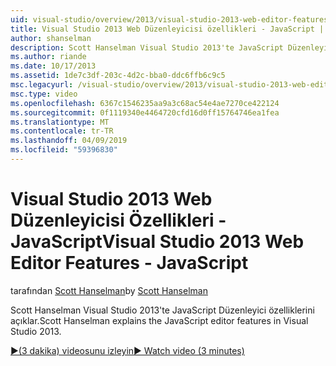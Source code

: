 ```yaml
---
uid: visual-studio/overview/2013/visual-studio-2013-web-editor-features-javascript
title: Visual Studio 2013 Web Düzenleyicisi özellikleri - JavaScript | Microsoft Docs
author: shanselman
description: Scott Hanselman Visual Studio 2013'te JavaScript Düzenleyici özelliklerini açıklar.
ms.author: riande
ms.date: 10/17/2013
ms.assetid: 1de7c3df-203c-4d2c-bba0-ddc6ffb6c9c5
msc.legacyurl: /visual-studio/overview/2013/visual-studio-2013-web-editor-features-javascript
msc.type: video
ms.openlocfilehash: 6367c1546235aa9a3c68ac54e4ae7270ce422124
ms.sourcegitcommit: 0f1119340e4464720cfd16d0ff15764746ea1fea
ms.translationtype: MT
ms.contentlocale: tr-TR
ms.lasthandoff: 04/09/2019
ms.locfileid: "59396830"
---
```

# <a name="visual-studio-2013-web-editor-features---javascript"></a><span data-ttu-id="90bae-103">Visual Studio 2013 Web Düzenleyicisi Özellikleri - JavaScript</span><span class="sxs-lookup"><span data-stu-id="90bae-103">Visual Studio 2013 Web Editor Features - JavaScript</span></span>

<span data-ttu-id="90bae-104">tarafından [Scott Hanselman](https://github.com/shanselman)</span><span class="sxs-lookup"><span data-stu-id="90bae-104">by [Scott Hanselman](https://github.com/shanselman)</span></span>

<span data-ttu-id="90bae-105">Scott Hanselman Visual Studio 2013'te JavaScript Düzenleyici özelliklerini açıklar.</span><span class="sxs-lookup"><span data-stu-id="90bae-105">Scott Hanselman explains the JavaScript editor features in Visual Studio 2013.</span></span>

[<span data-ttu-id="90bae-106">&#9654;(3 dakika) videosunu izleyin</span><span class="sxs-lookup"><span data-stu-id="90bae-106">&#9654; Watch video (3 minutes)</span></span>](https://channel9.msdn.com/Blogs/ASP-NET-Site-Videos/visual-studio-2013-web-editor-features-javascript)
